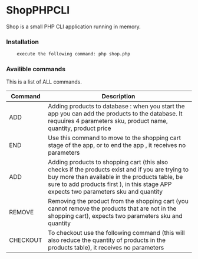 # ShopPHPCLI


Shop is a small PHP CLI application running in memory.


### Installation


```sh
    execute the following command: php shop.php
```


### Availible commands

This is a list of ALL commands. 

| Command | Description |
| ------ | ------ |
| ADD | Adding products to database : when you start the app you can add the products to the database. It requuires 4 parameters sku, product name, quantity, product price  |
| END |  Use this command to move to the shopping cart stage of the app, or to end the app , it receives no parameters |
| ADD| Adding products to shopping cart (this also checks if the products exist and if you are trying to buy more than available in the products table, be sure to add products first ), in this stage APP expects two parameters sku and quantity   |
| REMOVE | Removing the product from the shopping cart (you cannot remove the products that are not in the shopping cart), expects two parameters sku and quantity |
| CHECKOUT | To checkout use the following command (this will also reduce the quantity of products in the products table),  it receives no parameters |
